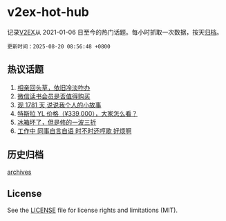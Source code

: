 # v2ex-hot-hub

 记录[V2EX](https://www.v2ex.com/)从 2021-01-06 日至今的热门话题。每小时抓取一次数据，按天[归档](archives)。

`更新时间：2025-08-20 08:56:48 +0800`

## 热议话题

1. [相亲回头草，依旧冷淡咋办](https://www.v2ex.com/t/1153426)
1. [微信读书会员是否值得购买](https://www.v2ex.com/t/1153337)
1. [观 1781 天,说说我个人的小故事](https://www.v2ex.com/t/1153375)
1. [特斯拉 YL 价格（¥339,000），大家怎么看？](https://www.v2ex.com/t/1153352)
1. [冰箱坏了，但是修的一波三折](https://www.v2ex.com/t/1153340)
1. [工作中 同事自言自语 时不时还哼歌 好烦啊](https://www.v2ex.com/t/1153372)

## 历史归档

[archives](archives)

## License

See the [LICENSE](LICENSE) file for license rights and limitations (MIT).
